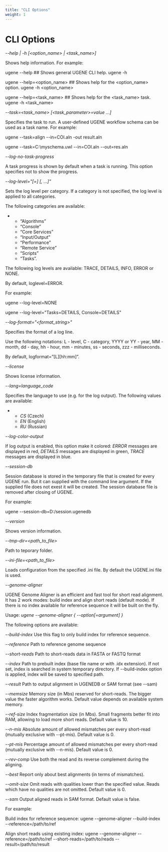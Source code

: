 ```yaml
---
title: "CLI Options"
weight: 1
---
```



# CLI Options

_\--help | -h \[<option\_name> | <task\_name>\]_

Shows help information. For example:

ugene --help                      ## Shows general UGENE CLI help.
ugene -h

ugene --help=<option\_name>        ## Shows help for the <option\_name> option.
ugene -h <option\_name>

ugene --help=<task\_name>          ## Shows help for the <task\_name> task.
ugene -h <task\_name>

_\--task=<task\_name> \[<task\_parameter>=value ...\]_

Specifies the task to run. A user-defined UGENE workflow schema can be used as a task name. For example:

ugene --task=align --in=COI.aln -out result.aln

ugene --task=C:\\myschema.uwl --in=COI.aln --out=res.aln

_\--log-no-task-progress_

A task progress is shown by default when a task is running. This option specifies not to show the progress.

_\--log-level="\[<category1>=\]<level1> \[, ...\]"_

Sets the log level per category. If a category is not specified, the log level is applied to all categories.

The following categories are available:

*   *   “Algorithms”
    *   “Console”
    *   “Core Services”
    *   “Input/Output”
    *   “Performance”
    *   “Remote Service”
    *   “Scripts”
    *   “Tasks”.

The following log levels are available: TRACE, DETAILS, INFO, ERROR or NONE.

By default, loglevel=ERROR.

For example:

ugene --log-level=NONE

ugene --log-level="Tasks=DETAILS, Console=DETAILS"

_\--log-format="<format\_string>"_

Specifies the format of a log line.

Use the following notations: L - level, C - category, YYYY or YY - year, MM - month, dd - day, hh - hour, mm - minutes, ss - seconds, zzz - milliseconds.

By default, logformat=”\[L\]\[hh:mm\]”.

_\--license_

Shows license information.

_\--lang=language\_code_

Specifies the language to use (e.g. for the log output). The following values are available:

*   *   _CS_ (Czech)
    *   _EN_ (English)
    *   _RU_ (Russian)

_\--log-color-output_

If log output is enabled, this option make it colored: _ERROR_ messages are displayed in red, _DETAILS_ messages are displayed in green, _TRACE_ messages are displayed in blue.

\--_session-db_

Session database is stored in the temporary file that is created for every UGENE run. But it can supplied with the command line argument. If the supplied file does not exest it will be created. The session database file is removed after closing of UGENE.

For example:

ugene --session-db=D:/session.ugenedb

\--_version_

Shows version information.

\--_tmp-dir=<path\_to\_file>_

Path to teporary folder.

\--_ini-file=<path\_to\_file>_

Loads configuration from the specified .ini file. By default the UGENE.ini file is used.

\--_genome-aligner_

UGENE Genome Aligner is an efficient and fast tool for short read alignment. It has 2 work modes: build index and align short reads (default mode).
If there is no index available for reference sequence it will be built on the fly.

Usage: _ugene --genome-aligner { --option\[=argument\] }_

The following options are available:


_\--build-index_ Use this flag to only build index for reference sequence.

_\--reference_ Path to reference genome sequence

_\--short-reads_ Path to short-reads data in FASTA or FASTQ format

_\--index_ Path to prebuilt index (base file name or with .idx extension). If not set, index is searched in system temporary directory. If --build-index option is applied, index will be saved to specified
path.

_\--result_ Path to output alignment in UGENEDB or SAM format (see --sam)

_\--memsize_ Memory size (in Mbs) reserved for short-reads. The bigger value the faster algorithm works. Default value depends on available system memory.

_\--ref-size_ Index fragmentation size (in Mbs). Small fragments better fit into RAM, allowing to load more short reads. Default value is 10.

_\--n-mis_ Absolute amount of allowed mismatches per every short-read (mutually exclusive with --pt-mis). Default value is 0.

_\--pt-mis_ Percentage amount of allowed mismatches per every short-read (mutually exclusive with --n-mis). Default value is 0.

_\--rev-comp_ Use both the read and its reverse complement during the aligning.

_\--best_ Report only about best alignments (in terms of mismatches).

_\--omit-size_ Omit reads with qualities lower than the specified value. Reads which have no qualities are not omitted. Default value is 0.

_\--sam_ Output aligned reads in SAM format. Default value is false.

For example:

Build index for reference sequence:
ugene --genome-aligner --build-index --reference=/path/to/ref


Align short reads using existing index:
ugene --genome-aligner --reference=/path/to/ref --short-reads=/path/to/reads --result=/path/to/result
